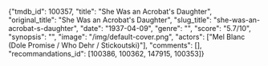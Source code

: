 {"tmdb_id": 100357, "title": "She Was an Acrobat's Daughter", "original_title": "She Was an Acrobat's Daughter", "slug_title": "she-was-an-acrobat-s-daughter", "date": "1937-04-09", "genre": "", "score": "5.7/10", "synopsis": "", "image": "/img/default-cover.png", "actors": ["Mel Blanc (Dole Promise / Who Dehr / Stickoutski)"], "comments": [], "recommandations_id": [100386, 100362, 147915, 100353]}